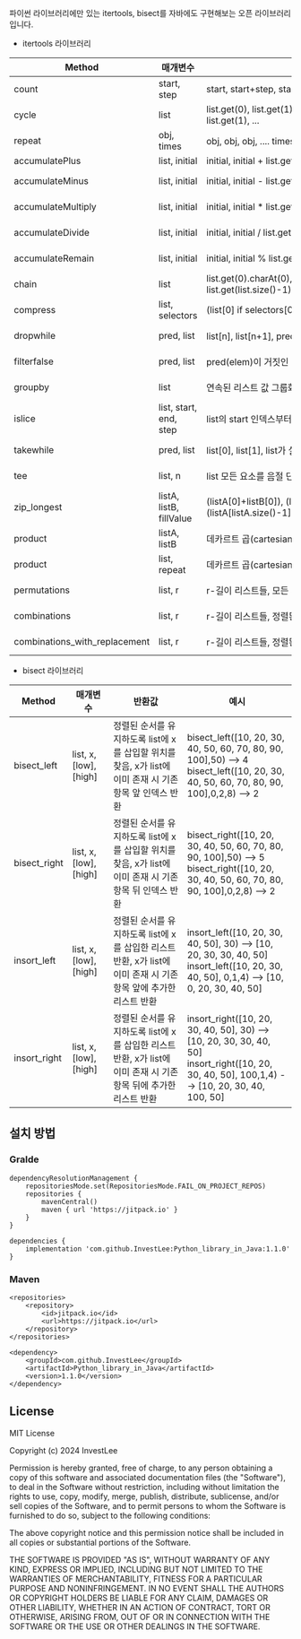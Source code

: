 파이썬 라이브러리에만 있는 itertools, bisect를 자바에도 구현해보는 오픈 라이브러리입니다.

- itertools 라이브러리

|Method|매개변수|반환값|예시|
|------|---|---|---|
|count|start, step|start, start+step, start+2*step, …|count(10,1) --> 10 11 12 13 14 ...|
|cycle|list|list.get(0), list.get(1), ... list.get(list.size()-1),list.get(0), list.get(1), ...|cycle(["A","B","C","D"]) --> A B C D A B C D ...|
|repeat|obj, times|obj, obj, obj, .... times만큼 반복|repeat(10, 3) --> 10 10 10|
|accumulatePlus|list, initial|initial, initial + list.get(0), initial + list.get(0) + list.get(1)...|accumulatePlus([1,2,3,4,5], 0) --> 0 1 3 6 10 15|
|accumulateMinus|list, initial|initial, initial - list.get(0), initial - list.get(0) - list.get(1)...|accumulateMinus([1,2,3,4,5], 0) --> 0 -1 -3 -6 -10 -15|
|accumulateMultiply|list, initial|initial, initial * list.get(0), initial * list.get(0) * list.get(1)...|accumulateMultiply([1,2,3,4,5], 1) --> 1 1 2 6 24 120|
|accumulateDivide|list, initial|initial, initial / list.get(0), initial / list.get(0) / list.get(1)...|accumulateDivide([5,4,3,2,1], 120) --> 120 24 6 2 1 1|
|accumulateRemain|list, initial|initial, initial % list.get(0), initial % list.get(0) % list.get(1)...|accumulateRemain([100,10,1], 123) --> 123 23 3 0|
|chain|list|list.get(0).charAt(0), list.get(0).charAt(1) ... list.get(list.size()-1).charAt(list.get(list.size()-1).length()-1) |chain(["ABC", "DEF"]) --> A B C D E F|
|compress|list, selectors|(list[0] if selectors[0]), (list[1] if selectors[1]), …|compress(["A","B","C","D","E","F"], [true,false,true,false,true,true]) --> A C E F|
|dropwhile|pred, list|list[n], list[n+1], pred가 실패할 때 시작|dropWhile(integer -> (integer < 5),[1,4,6,4,1]) --> 6 4 1|
|filterfalse|pred, list|pred(elem)이 거짓인 list의 요소들|filterFalse(integer -> (integer % 2 == 0),[0,1,2,3,4,5,6,7,8,9]) --> 0,2,4,6,8|
|groupby|list|연속된 리스트 값 그룹화|groupby("A","A","A","A","B","B","B","C","C","D","B") --> A B C D B|
|islice|list, start, end, step|list의 start 인덱스부터 end 인덱스 전까지 슬라이스|iSlice(["A","B","C","D","E","F","G"],2,4,1) --> C D|
|takewhile|pred, list|list[0], list[1], list가 실패할 때까지|takewhile(integer -> (integer < 5),[1,4,6,4,1]) --> 1 4|
|tee|list, n|list 모든 요소를 음절 단위로 n회 반복 출력|tee(["AB","CDE"],3) --> A B C D E A B C D E A B C D E|
|zip_longest|listA, listB, fillValue|(listA[0]+listB[0]), (listA[1]+listB[1]), … (listA[listA.size()-1]+fillValue)|zip_longest(["A","B","C","D"], ["x","y"], '-') --> Ax By C- D-|
|product|listA, listB|데카르트 곱(cartesian product), 중첩된 for 루프와 동등|product(["A","B","C","D"], ["x","y"]) --> Ax Ay Bx By Cx Cy Dx Dy|
|product|list, repeat|데카르트 곱(cartesian product), 중첩된 for 루프와 동등|product(["A","B","C","D"], 2) --> AA AB AC AD BA BB BC BD CA CB CC CD DA DB DC DD|
|permutations|list, r|r-길이 리스트들, 모든 가능한 순서, 반복되는 요소 없음|permutations(["A","B","C","D"], 2) --> AB AC AD BA BC BD CA CB CD DA DB DC|
|combinations|list, r|r-길이 리스트들, 정렬된 순서, 반복되는 요소 없음|combinations(["A","B","C","D"], 2) --> AB AC AD BC BD CD|
|combinations_with_replacement|list, r|r-길이 리스트들, 정렬된 순서, 반복되는 요소 있음|combinations_with_replacement(["A","B","C","D"], 2) --> AA AB AC AD BB BC BD CC CD DD|

- bisect 라이브러리

|Method|매개변수|반환값|예시|
|------|---|---|---|
|bisect_left|list, x, [low], [high]|정렬된 순서를 유지하도록 list에 x를 삽입할 위치를 찾음, x가 list에 이미 존재 시 기존 항목 앞 인덱스 반환|bisect_left([10, 20, 30, 40, 50, 60, 70, 80, 90, 100],50) --> 4<br>bisect_left([10, 20, 30, 40, 50, 60, 70, 80, 90, 100],0,2,8) --> 2|
|bisect_right|list, x, [low], [high]|정렬된 순서를 유지하도록 list에 x를 삽입할 위치를 찾음, x가 list에 이미 존재 시 기존 항목 뒤 인덱스 반환|bisect_right([10, 20, 30, 40, 50, 60, 70, 80, 90, 100],50) --> 5<br>bisect_right([10, 20, 30, 40, 50, 60, 70, 80, 90, 100],0,2,8) --> 2|
|insort_left|list, x, [low], [high]|정렬된 순서를 유지하도록 list에 x를 삽입한 리스트 반환, x가 list에 이미 존재 시 기존 항목 앞에 추가한 리스트 반환|insort_left([10, 20, 30, 40, 50], 30) --> [10, 20, 30, 30, 40, 50]<br>insort_left([10, 20, 30, 40, 50], 0,1,4) --> [10, 0, 20, 30, 40, 50]|
|insort_right|list, x, [low], [high]|정렬된 순서를 유지하도록 list에 x를 삽입한 리스트 반환, x가 list에 이미 존재 시 기존 항목 뒤에 추가한 리스트 반환|insort_right([10, 20, 30, 40, 50], 30) --> [10, 20, 30, 30, 40, 50]<br>insort_right([10, 20, 30, 40, 50], 100,1,4) --> [10, 20, 30, 40, 100, 50]|

## 설치 방법
### Gralde
```
dependencyResolutionManagement {
	repositoriesMode.set(RepositoriesMode.FAIL_ON_PROJECT_REPOS)
	repositories {
		mavenCentral()
		maven { url 'https://jitpack.io' }
	}
}

dependencies {
	implementation 'com.github.InvestLee:Python_library_in_Java:1.1.0'
}
```

### Maven
```
<repositories>
	<repository>
	    <id>jitpack.io</id>
	    <url>https://jitpack.io</url>
	</repository>
</repositories>

<dependency>
    <groupId>com.github.InvestLee</groupId>
    <artifactId>Python_library_in_Java</artifactId>
    <version>1.1.0</version>
</dependency>
```

## License
MIT License

Copyright (c) 2024 InvestLee

Permission is hereby granted, free of charge, to any person obtaining a copy
of this software and associated documentation files (the "Software"), to deal
in the Software without restriction, including without limitation the rights
to use, copy, modify, merge, publish, distribute, sublicense, and/or sell
copies of the Software, and to permit persons to whom the Software is
furnished to do so, subject to the following conditions:

The above copyright notice and this permission notice shall be included in all
copies or substantial portions of the Software.

THE SOFTWARE IS PROVIDED "AS IS", WITHOUT WARRANTY OF ANY KIND, EXPRESS OR
IMPLIED, INCLUDING BUT NOT LIMITED TO THE WARRANTIES OF MERCHANTABILITY,
FITNESS FOR A PARTICULAR PURPOSE AND NONINFRINGEMENT. IN NO EVENT SHALL THE
AUTHORS OR COPYRIGHT HOLDERS BE LIABLE FOR ANY CLAIM, DAMAGES OR OTHER
LIABILITY, WHETHER IN AN ACTION OF CONTRACT, TORT OR OTHERWISE, ARISING FROM,
OUT OF OR IN CONNECTION WITH THE SOFTWARE OR THE USE OR OTHER DEALINGS IN THE
SOFTWARE.
